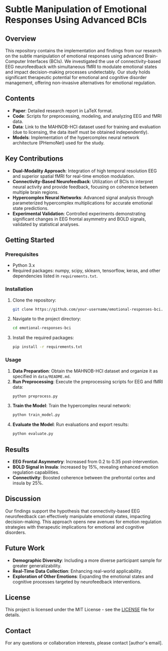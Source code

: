 
# Subtle Manipulation of Emotional Responses Using Advanced BCIs

## Overview
This repository contains the implementation and findings from our research on the subtle manipulation of emotional responses using advanced Brain-Computer Interfaces (BCIs). We investigated the use of connectivity-based EEG neurofeedback with simultaneous fMRI to modulate emotional states and impact decision-making processes undetectably. Our study holds significant therapeutic potential for emotional and cognitive disorder management, offering non-invasive alternatives for emotional regulation.

## Contents

- **Paper**: Detailed research report in LaTeX format.
- **Code**: Scripts for preprocessing, modeling, and analyzing EEG and fMRI data.
- **Data**: Link to the MAHNOB-HCI dataset used for training and evaluation (due to licensing, the data itself must be obtained independently).
- **Models**: Implementation of the hypercomplex neural network architecture (PHemoNet) used for the study.

## Key Contributions

- **Dual-Modality Approach**: Integration of high temporal resolution EEG and superior spatial fMRI for real-time emotion modulation.
- **Connectivity-Based Neurofeedback**: Utilization of BCIs to interpret neural activity and provide feedback, focusing on coherence between multiple brain regions.
- **Hypercomplex Neural Networks**: Advanced signal analysis through parameterized hypercomplex multiplications for accurate emotional state predictions.
- **Experimental Validation**: Controlled experiments demonstrating significant changes in EEG frontal asymmetry and BOLD signals, validated by statistical analyses.

## Getting Started

### Prerequisites

- Python 3.x
- Required packages: numpy, scipy, sklearn, tensorflow, keras, and other dependencies listed in `requirements.txt`.

### Installation

1. Clone the repository:
   ```bash
   git clone https://github.com/your-username/emotional-responses-bci.git
   ```
2. Navigate to the project directory:
   ```bash
   cd emotional-responses-bci
   ```
3. Install the required packages:
   ```bash
   pip install -r requirements.txt
   ```

### Usage

1. **Data Preparation**: Obtain the MAHNOB-HCI dataset and organize it as specified in `data/README.md`.
2. **Run Preprocessing**: Execute the preprocessing scripts for EEG and fMRI data:
   ```bash
   python preprocess.py
   ```
3. **Train the Model**: Train the hypercomplex neural network:
   ```bash
   python train_model.py
   ```
4. **Evaluate the Model**: Run evaluations and export results:
   ```bash
   python evaluate.py
   ```

## Results

- **EEG Frontal Asymmetry**: Increased from 0.2 to 0.35 post-intervention.
- **BOLD Signal in Insula**: Increased by 15%, revealing enhanced emotion regulation capabilities.
- **Connectivity**: Boosted coherence between the prefrontal cortex and insula by 25%.

## Discussion

Our findings support the hypothesis that connectivity-based EEG neurofeedback can effectively manipulate emotional states, impacting decision-making. This approach opens new avenues for emotion regulation strategies with therapeutic implications for emotional and cognitive disorders.

## Future Work

- **Demographic Diversity**: Including a more diverse participant sample for greater generalizability.
- **Real-Time Data Collection**: Enhancing real-world applicability.
- **Exploration of Other Emotions**: Expanding the emotional states and cognitive processes targeted by neurofeedback interventions.

## License

This project is licensed under the MIT License - see the [LICENSE](LICENSE) file for details.

## Contact

For any questions or collaboration interests, please contact [author's email].

```
```